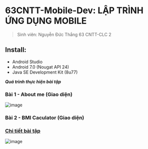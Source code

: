 # 63CNTT-Mobile-Dev: LẬP TRÌNH ỨNG DỤNG MOBILE
> Sinh viên: Nguyễn Đức Thắng 63 CNTT-CLC 2
 ## Install:
 - Android Studio
 - Android 7.0 (Nougat API 24)
 - Java SE Development Kit (8u77)

 ***Quá trình thực hiện bài tập***
 ### Bài 1 - About me (Giao diện)
 ![image](https://cdn.discordapp.com/attachments/1023849047045447700/1154037864972177498/image.png)

 ### Bài 2 - BMI Caculator (Giao diện)
 ### [Chi tiết bài tập](https://github.com/Mrk4tsu/Mobile-Dev/tree/BMI-Caculator#bmi-caculator-giao-di%E1%BB%87n)
 ![image](https://cdn.discordapp.com/attachments/1023849047045447700/1154331276501856317/image.png)



